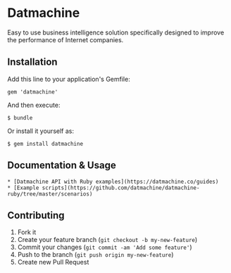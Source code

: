 # Datmachine

Easy to use business intelligence solution specifically designed to improve the performance of Internet companies.

## Installation

Add this line to your application's Gemfile:

    gem 'datmachine'

And then execute:

    $ bundle

Or install it yourself as:

    $ gem install datmachine

## Documentation & Usage

    * [Datmachine API with Ruby examples](https://datmachine.co/guides) 
    * [Example scripts](https://github.com/datmachine/datmachine-ruby/tree/master/scenarios) 

## Contributing

1. Fork it
2. Create your feature branch (`git checkout -b my-new-feature`)
3. Commit your changes (`git commit -am 'Add some feature'`)
4. Push to the branch (`git push origin my-new-feature`)
5. Create new Pull Request
